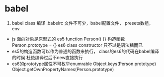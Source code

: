 # babel

1. babel class 编译
  .babelrc 文件不可少，babel配置文件， presets数组， env
- js 面向对象是原型式的 es5
  function Person() {} 构造函数
  Person.prototype = {}
  es6 class constructor 只不过是语法糖而已
- es5的构造函数可以作为普通的函数来执行，
  class的es6的代码在babel编译的时候 杜绝编译过后不new直接执行
- es6的prototype属性不可枚举enumrable
  Object.keys(Person.prototype)
  Object.getOwnPropertyNames(Person.prototype)